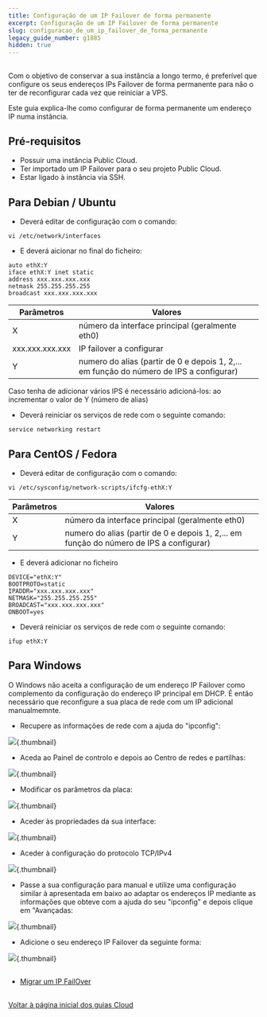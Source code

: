 ```yaml
---
title: Configuração de um IP Failover de forma permanente
excerpt: Configuração de um IP Failover de forma permanente
slug: configuracao_de_um_ip_failover_de_forma_permanente
legacy_guide_number: g1885
hidden: true
---
```



## 
Com o objetivo de conservar a sua instância a longo termo, é preferível que configure os seus endereços IPs Failover de forma permanente para não o ter de reconfigurar cada vez que reiniciar a VPS.

Este guia explica-lhe como configurar de forma permanente um endereço IP numa instância.


## Pré-requisitos

- Possuir uma instância Public Cloud.
- Ter importado um IP Failover para o seu projeto Public Cloud.
- Estar ligado à instância via SSH.




## Para Debian / Ubuntu

- Deverá editar de configuração com o comando:

```
vi /etc/network/interfaces
```


- E deverá aicionar no final do ficheiro:

```
auto ethX:Y
iface ethX:Y inet static
address xxx.xxx.xxx.xxx
netmask 255.255.255.255
broadcast xxx.xxx.xxx.xxx
```



|Parâmetros|Valores|
|---|---|
|X|número da interface principal (geralmente eth0)|
|xxx.xxx.xxx.xxx|IP failover a configurar|
|Y|numero do alias (partir de 0 e depois 1, 2,... em função do número de IPS a configurar)|


Caso tenha de adicionar vários IPS é necessário adicioná-los:
ao incrementar o valor de Y (número de alias)

- Deverá reiniciar os serviços de rede com o seguinte comando:

```
service networking restart
```





## Para CentOS / Fedora

- Deverá editar de configuração com o comando:

```
vi /etc/sysconfig/network-scripts/ifcfg-ethX:Y
```



|Parâmetros|Valores|
|---|---|
|X|número da interface principal (geralmente eth0)|
|Y|numero do alias (partir de 0 e depois 1, 2,... em função do número de IPS a configurar)|



- E deverá adicionar no ficheiro

```
DEVICE="ethX:Y"
BOOTPROTO=static
IPADDR="xxx.xxx.xxx.xxx"
NETMASK="255.255.255.255"
BROADCAST="xxx.xxx.xxx.xxx"
ONBOOT=yes
```


- Deverá reiniciar os serviços de rede com o seguinte comando:

```
ifup ethX:Y
```





## Para Windows
O Windows não aceita a configuração de um endereço IP Failover como complemento da configuração do endereço IP principal em DHCP.
É então necessário que reconfigure a sua placa de rede com um IP adicional manualmemnte.


- Recupere as informações de rede com a ajuda do "ipconfig":



![](images/img_3545.jpg){.thumbnail}

- Aceda ao Painel de controlo e depois ao Centro de redes e partilhas:



![](images/img_3543.jpg){.thumbnail}

- Modificar os parâmetros da placa:



![](images/img_3544.jpg){.thumbnail}

- Aceder às propriedades da sua interface:



![](images/img_3546.jpg){.thumbnail}

- Aceder à configuração do protocolo TCP/IPv4



![](images/img_3547.jpg){.thumbnail}

- Passe a sua configuração para manual e utilize uma configuração similar à apresentada em baixo ao adaptar os endereços IP mediante as informações que obteve com a ajuda do seu "ipconfig" e depois clique em "Avançadas:



![](images/img_3548.jpg){.thumbnail}

- Adicione o seu endereço IP Failover da seguinte forma:



![](images/img_3551.jpg){.thumbnail}


## 

- [Migrar um IP FailOver]({legacy}1890)




## 
[Voltar à página inicial dos guias Cloud]({legacy}1785)

